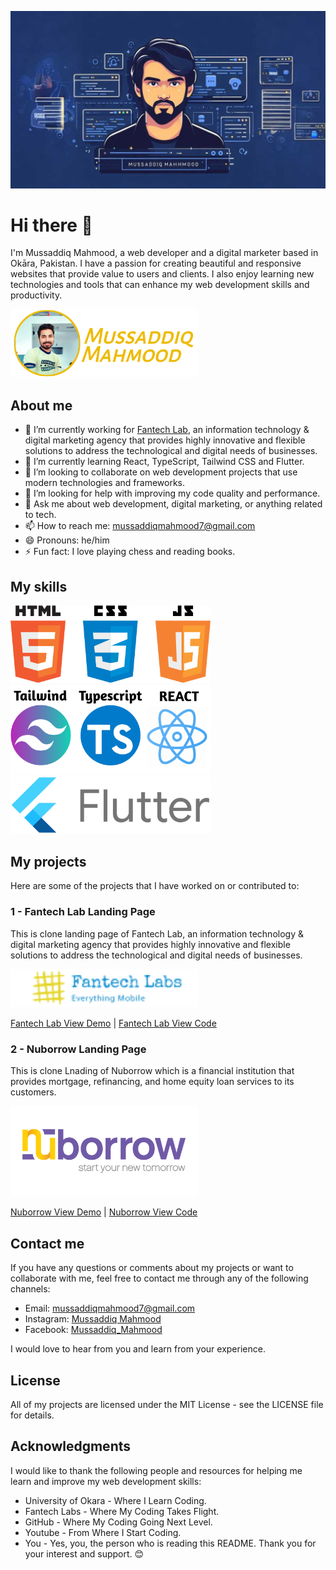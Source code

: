 ![cover](./cover.jpg)
# Hi there 👋

I'm Mussaddiq Mahmood, a web developer and a digital marketer based in Okāra, Pakistan. I have a passion for creating beautiful and responsive websites that provide value to users and clients. I also enjoy learning new technologies and tools that can enhance my web development skills and productivity.

<img src="./mussaddiqLogo.png" width="300px"/>

## About me

- 🔭 I’m currently working for [Fantech Lab](https://www.fantechlabs.io/), an information technology & digital marketing agency that provides highly innovative and flexible solutions to address the technological and digital needs of businesses.
- 🌱 I’m currently learning React, TypeScript, Tailwind CSS and Flutter.
- 👯 I’m looking to collaborate on web development projects that use modern technologies and frameworks.
- 🤔 I’m looking for help with improving my code quality and performance.
- 💬 Ask me about web development, digital marketing, or anything related to tech.
- 📫 How to reach me: mussaddiqmahmood7@gmail.com
- 😄 Pronouns: he/him
- ⚡ Fun fact: I love playing chess and reading books.

## My skills
<img src="./htmlCssJavaLogo.png" width="320px"/>
<img src="./tailwindTsReact.png" width="320px"/>
<img src="./flutterLogo.png" width="320px"/>


## My projects

Here are some of the projects that I have worked on or contributed to:

### 1 - Fantech Lab Landing Page

This is clone landing page of Fantech Lab, an information technology & digital marketing agency that provides highly innovative and flexible solutions to address the technological and digital needs of businesses.

<img src="./fantechLabsLogo.png" width="300px"/>

[Fantech Lab View Demo](https://fantech-two.vercel.app/) | [Fantech Lab View Code](https://github.com/mussaddiqmahmood7/fantech)

### 2 - Nuborrow Landing Page

This is clone Lnading of Nuborrow which is a financial institution that provides mortgage, refinancing, and home equity loan services to its customers.

<img src="./nuborrowLogo.png" width="300px"/>

[Nuborrow View Demo](https://nuborrow.vercel.app/) | [Nuborrow View Code](https://github.com/mussaddiqmahmood7/nuborrow7)

## Contact me

If you have any questions or comments about my projects or want to collaborate with me, feel free to contact me through any of the following channels:

- Email: mussaddiqmahmood7@gmail.com
- Instagram: [Mussaddiq Mahmood](https://www.instagram.com/mussaddiqmahmood/?igshid=OGQ5ZDc2ODk2ZA%3D%3D)
- Facebook: [Mussaddiq_Mahmood](https://www.facebook.com/mussaddiqmahmood2.0?mibextid=ZbWKwL)

I would love to hear from you and learn from your experience.

## License

All of my projects are licensed under the MIT License - see the LICENSE file for details.

## Acknowledgments

I would like to thank the following people and resources for helping me learn and improve my web development skills:

- University of Okara - Where I Learn Coding.
- Fantech Labs - Where My Coding Takes Flight.
- GitHub - Where My Coding Going Next Level.
- Youtube - From Where I Start Coding.
- You - Yes, you, the person who is reading this README. Thank you for your interest and support. 😊
